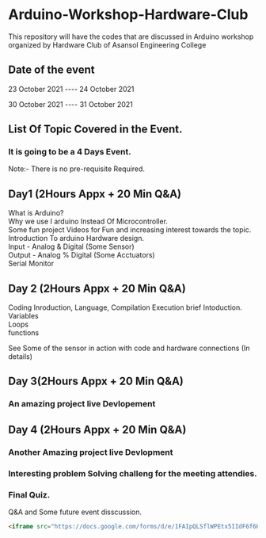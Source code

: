 # Arduino-Workshop-Hardware-Club
This repository will have the codes that are discussed in Arduino workshop organized by Hardware Club of Asansol Engineering College 

## Date of the event

23 October 2021          ----               24 October 2021

30 October 2021          ----               31 October 2021


## List Of Topic Covered in the Event.

### It is going to be a 4 Days Event.
  Note:- There is no pre-requisite Required.
  ## Day1 (2Hours Appx + 20 Min Q&A)
   
   What is Arduino? <br>
   Why we use I arduino Instead Of Microcontroller. <br>
   Some fun project Videos for Fun and increasing interest towards the topic. <br>
   Introduction To arduino Hardware design. <br>
   Input - Analog & Digital   (Some Sensor) <br>
   Output - Analog % Digital  (Some Acctuators)<br> 
   Serial Monitor <br>
   
   ## Day 2 (2Hours Appx + 20 Min Q&A)
   
   Coding Inroduction, Language, Compilation Execution brief Intoduction. <br>
   Variables <br>
   Loops <br>
   functions  <br>
   
   See Some of the sensor in action with code and hardware connections (In details)  <br>
   
   ## Day 3(2Hours Appx + 20 Min Q&A)  <br>
  
   ### An amazing project live Devlopement <br>
   
   ## Day 4 (2Hours Appx + 20 Min Q&A)  <br>
   
   ### Another Amazing project live Devlopment  <br>
   
   ### Interesting problem Solving challeng for the meeting attendies.  <br>
   ### Final Quiz.  <br>
   Q&A and Some future event disscussion.   <br>
   ```html
 <iframe src="https://docs.google.com/forms/d/e/1FAIpQLSflWPEtx5IIdF6f6HqUh5vRqObkVdxjaKXNBySChmosQqtc0A/viewform?embedded=true" width="640" height="500" frameborder="0" marginheight="0" marginwidth="0">Loading…</iframe>  
```
